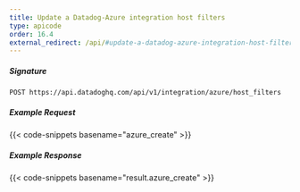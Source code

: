 ```yaml
---
title: Update a Datadog-Azure integration host filters
type: apicode
order: 16.4
external_redirect: /api/#update-a-datadog-azure-integration-host-filters
---
```


##### Signature
`POST https://api.datadoghq.com/api/v1/integration/azure/host_filters`

##### Example Request
{{< code-snippets basename="azure_create" >}}

##### Example Response
{{< code-snippets basename="result.azure_create" >}}
